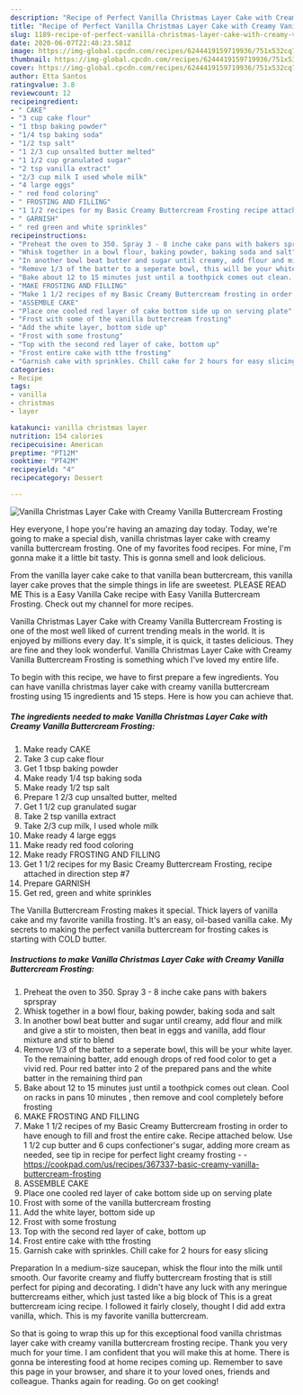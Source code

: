```yaml
---
description: "Recipe of Perfect Vanilla Christmas Layer Cake with Creamy Vanilla Buttercream Frosting"
title: "Recipe of Perfect Vanilla Christmas Layer Cake with Creamy Vanilla Buttercream Frosting"
slug: 1189-recipe-of-perfect-vanilla-christmas-layer-cake-with-creamy-vanilla-buttercream-frosting
date: 2020-06-07T22:48:23.581Z
image: https://img-global.cpcdn.com/recipes/6244419159719936/751x532cq70/vanilla-christmas-layer-cake-with-creamy-vanilla-buttercream-frosting-recipe-main-photo.jpg
thumbnail: https://img-global.cpcdn.com/recipes/6244419159719936/751x532cq70/vanilla-christmas-layer-cake-with-creamy-vanilla-buttercream-frosting-recipe-main-photo.jpg
cover: https://img-global.cpcdn.com/recipes/6244419159719936/751x532cq70/vanilla-christmas-layer-cake-with-creamy-vanilla-buttercream-frosting-recipe-main-photo.jpg
author: Etta Santos
ratingvalue: 3.8
reviewcount: 12
recipeingredient:
- " CAKE"
- "3 cup cake flour"
- "1 tbsp baking powder"
- "1/4 tsp baking soda"
- "1/2 tsp salt"
- "1 2/3 cup unsalted butter melted"
- "1 1/2 cup granulated sugar"
- "2 tsp vanilla extract"
- "2/3 cup milk I used whole milk"
- "4 large eggs"
- " red food coloring"
- " FROSTING AND FILLING"
- "1 1/2 recipes for my Basic Creamy Buttercream Frosting recipe attached in direction step 7"
- " GARNISH"
- " red green and white sprinkles"
recipeinstructions:
- "Preheat the oven to 350. Spray 3 - 8 inche cake pans with bakers sprspray"
- "Whisk together in a bowl flour, baking powder, baking soda and salt"
- "In another bowl beat butter and sugar until creamy, add flour and milk and give a stir to moisten, then beat in eggs and vanilla, add flour mixture and stir to blend"
- "Remove 1/3 of the batter to a seperate bowl, this will be your white layer. To the remaining batter, add enough drops of red food color to get a vivid red. Pour red batter into 2 of the prepared pans and the white batter in the remaining third pan"
- "Bake about 12 to 15 minutes just until a toothpick comes out clean. Cool on racks in pans 10 minutes , then remove and cool completely  before  frosting"
- "MAKE FROSTING AND FILLING"
- "Make 1 1/2 recipes of my Basic Creamy Buttercream frosting in order to have enough to fill and frost the entire cake. Recipe attached below. Use 1 1/2 cup butter and 6 cups confectioner&#39;s sugar, adding more cream as needed, see tip in recipe for perfect light creamy frosting  https://cookpad.com/us/recipes/367337-basic-creamy-vanilla-buttercream-frosting"
- "ASSEMBLE CAKE"
- "Place one cooled red layer of cake bottom side up on serving plate"
- "Frost with some of the vanilla buttercream frosting"
- "Add the white layer, bottom side up"
- "Frost with some frostung"
- "Top with the second red layer of cake, bottom up"
- "Frost entire cake with tthe frosting"
- "Garnish cake with sprinkles. Chill cake for 2 hours for easy slicing"
categories:
- Recipe
tags:
- vanilla
- christmas
- layer

katakunci: vanilla christmas layer 
nutrition: 154 calories
recipecuisine: American
preptime: "PT12M"
cooktime: "PT42M"
recipeyield: "4"
recipecategory: Dessert

---
```



![Vanilla Christmas Layer Cake with Creamy Vanilla Buttercream Frosting](https://img-global.cpcdn.com/recipes/6244419159719936/751x532cq70/vanilla-christmas-layer-cake-with-creamy-vanilla-buttercream-frosting-recipe-main-photo.jpg)

Hey everyone, I hope you're having an amazing day today. Today, we're going to make a special dish, vanilla christmas layer cake with creamy vanilla buttercream frosting. One of my favorites food recipes. For mine, I'm gonna make it a little bit tasty. This is gonna smell and look delicious.

From the vanilla layer cake cake to that vanilla bean buttercream, this vanilla layer cake proves that the simple things in life are sweetest. PLEASE READ ME This is a Easy Vanilla Cake recipe with Easy Vanilla Buttercream Frosting. Check out my channel for more recipes.

Vanilla Christmas Layer Cake with Creamy Vanilla Buttercream Frosting is one of the most well liked of current trending meals in the world. It is enjoyed by millions every day. It's simple, it is quick, it tastes delicious. They are fine and they look wonderful. Vanilla Christmas Layer Cake with Creamy Vanilla Buttercream Frosting is something which I've loved my entire life.


To begin with this recipe, we have to first prepare a few ingredients. You can have vanilla christmas layer cake with creamy vanilla buttercream frosting using 15 ingredients and 15 steps. Here is how you can achieve that.

<!--inarticleads1-->

##### The ingredients needed to make Vanilla Christmas Layer Cake with Creamy Vanilla Buttercream Frosting:

1. Make ready  CAKE
1. Take 3 cup cake flour
1. Get 1 tbsp baking powder
1. Make ready 1/4 tsp baking soda
1. Make ready 1/2 tsp salt
1. Prepare 1 2/3 cup unsalted butter, melted
1. Get 1 1/2 cup granulated sugar
1. Take 2 tsp vanilla extract
1. Take 2/3 cup milk, I used whole milk
1. Make ready 4 large eggs
1. Make ready  red food coloring
1. Make ready  FROSTING AND FILLING
1. Get 1 1/2 recipes for my Basic Creamy Buttercream Frosting, recipe attached in direction step #7
1. Prepare  GARNISH
1. Get  red, green and white sprinkles


The Vanilla Buttercream Frosting makes it special. Thick layers of vanilla cake and my favorite vanilla frosting. It&#39;s an easy, oil-based vanilla cake. My secrets to making the perfect vanilla buttercream for frosting cakes is starting with COLD butter. 

<!--inarticleads2-->

##### Instructions to make Vanilla Christmas Layer Cake with Creamy Vanilla Buttercream Frosting:

1. Preheat the oven to 350. Spray 3 - 8 inche cake pans with bakers sprspray
1. Whisk together in a bowl flour, baking powder, baking soda and salt
1. In another bowl beat butter and sugar until creamy, add flour and milk and give a stir to moisten, then beat in eggs and vanilla, add flour mixture and stir to blend
1. Remove 1/3 of the batter to a seperate bowl, this will be your white layer. To the remaining batter, add enough drops of red food color to get a vivid red. Pour red batter into 2 of the prepared pans and the white batter in the remaining third pan
1. Bake about 12 to 15 minutes just until a toothpick comes out clean. Cool on racks in pans 10 minutes , then remove and cool completely  before  frosting
1. MAKE FROSTING AND FILLING
1. Make 1 1/2 recipes of my Basic Creamy Buttercream frosting in order to have enough to fill and frost the entire cake. Recipe attached below. Use 1 1/2 cup butter and 6 cups confectioner&#39;s sugar, adding more cream as needed, see tip in recipe for perfect light creamy frosting -  - https://cookpad.com/us/recipes/367337-basic-creamy-vanilla-buttercream-frosting
1. ASSEMBLE CAKE
1. Place one cooled red layer of cake bottom side up on serving plate
1. Frost with some of the vanilla buttercream frosting
1. Add the white layer, bottom side up
1. Frost with some frostung
1. Top with the second red layer of cake, bottom up
1. Frost entire cake with tthe frosting
1. Garnish cake with sprinkles. Chill cake for 2 hours for easy slicing


Preparation In a medium-size saucepan, whisk the flour into the milk until smooth. Our favorite creamy and fluffy buttercream frosting that is still perfect for piping and decorating. I didn&#39;t have any luck with any meringue buttercreams either, which just tasted like a big block of This is a great buttercream icing recipe. I followed it fairly closely, thought I did add extra vanilla, which. This is my favorite vanilla buttercream. 

So that is going to wrap this up for this exceptional food vanilla christmas layer cake with creamy vanilla buttercream frosting recipe. Thank you very much for your time. I am confident that you will make this at home. There is gonna be interesting food at home recipes coming up. Remember to save this page in your browser, and share it to your loved ones, friends and colleague. Thanks again for reading. Go on get cooking!
